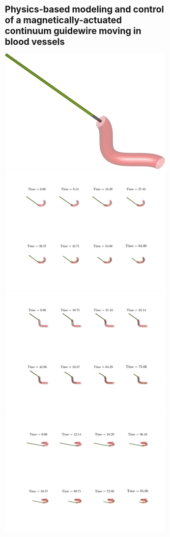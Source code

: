 # Physics-based modeling and control of a magnetically-actuated continuum guidewire moving in blood vessels

<div align="center">
  <img src="assets/anime.gif" alt="Simulation">
</div>

<div align="center">
  <img src="assets/1.jpg" alt="Case 1">
</div>

<div align="center">
  <img src="assets/2.jpg" alt="Case 2">
</div>

<div align="center">
  <img src="assets/3.jpg" alt="Case 3">
